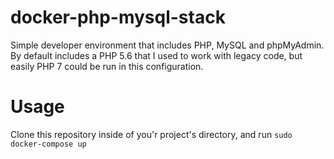 # docker-php-mysql-stack
Simple developer environment that includes PHP, MySQL and phpMyAdmin.
By default includes a PHP 5.6 that I used to work with legacy code, but easily PHP 7 could be run in this configuration.

# Usage

Clone this repository inside of you'r project's directory, and run `sudo docker-compose up`
